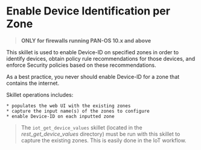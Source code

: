 # Enable Device Identification per Zone

> **ONLY for firewalls running PAN-OS 10.x and above**

This skillet is used to enable Device-ID on specified zones in order to identify 
devices, obtain policy rule recommendations for those devices, and enforce Security
policies based on these recommendations.

As a best practice, you never should enable Device-ID for a zone that contains the internet.

Skillet operations includes:

    * populates the web UI with the existing zones 
    * capture the input name(s) of the zones to configure
    * enable Device-ID on each inputted zone

> The `iot_get_device_values` skillet (located in the *rest_get_device_values* directory)
> must be run with this skillet to capture the existing zones. This is easily done in 
> the IoT workflow.


